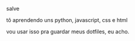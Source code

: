 salve

tô aprendendo uns python, javascript, css e html

vou usar isso pra guardar meus dotfiles, eu acho.
